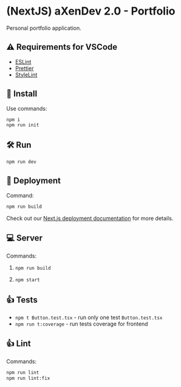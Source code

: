 # (NextJS) aXenDev 2.0 - Portfolio

Personal portfolio application.

## ⚠️ Requirements for VSCode

- [ESLint](https://marketplace.visualstudio.com/items?itemName=dbaeumer.vscode-eslint)
- [Prettier](https://marketplace.visualstudio.com/items?itemName=esbenp.prettier-vscode)
- [StyleLint](https://marketplace.visualstudio.com/items?itemName=stylelint.vscode-stylelint)

## 🧰 Install

Use commands:

```bash
npm i
npm run init
```

## 🛠 Run

```bash
npm run dev
```

## 🔨 Deployment

Command:

```bash
npm run build
```

Check out our [Next.js deployment documentation](https://nextjs.org/docs/deployment) for more details.

## 💻 Server

Commands:

1. ```bash
   npm run build
   ```
2. ```bash
   npm start
   ```

## 👍 Tests

- `npm t Button.test.tsx` - run only one test `Button.test.tsx`
- `npm run t:coverage` - run tests coverage for frontend

## 👍 Lint

Commands:

```bash
npm run lint
npm run lint:fix
```
